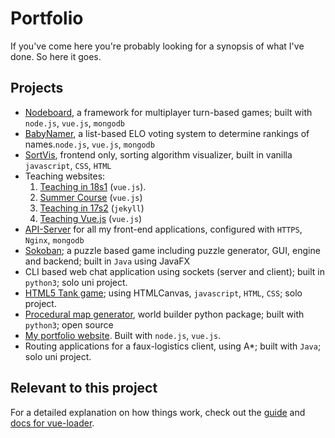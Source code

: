 # Portfolio

If you've come here you're probably looking for a synopsis of what I've done. So here it goes.

## Projects
* [Nodeboard](https://github.com/DarkPurple141/nodeboard), a framework for multiplayer turn-based games; built with `node.js`, `vue.js`, `mongodb`
* [BabyNamer](https://github.com/DarkPurple141/baby-names), a list-based ELO voting system to determine rankings of names.`node.js`, `vue.js`, `mongodb`
* [SortVis](https://github.com/DarkPurple141/sorting-algo-visualizer), frontend only, sorting algorithm visualizer, built in vanilla `javascript`, `CSS`, `HTML`
* Teaching websites:
   1. [Teaching in 18s1](https://github.com/DarkPurple141/teaching-18s1) (`vue.js`).
   2. [Summer Course]() (`vue.js`)
   3. [Teaching in 17s2]() (`jekyll`)
   4. [Teaching Vue.js](https://github.com/teaching-vue/vue-demo) (`vue.js`)
* [API-Server](https://github.com/DarkPurple141/database) for all my front-end applications, configured with `HTTPS`, `Nginx`, `mongodb`
* [Sokoban](https://github.com/DarkPurple141/sokoban); a puzzle based game including puzzle generator, GUI, engine and backend; built in `Java` using JavaFX
* CLI based web chat application using sockets (server and client); built in `python3`; solo uni project.
* [HTML5 Tank game](https://github.com/DarkPurple141/Tank-Hunter-2d); using HTMLCanvas, `javascript`, `HTML`, `CSS`; solo project.
* [Procedural map generator](https://github.com/DarkPurple141/Maps), world builder python package; built with `python3`; open source
* [My portfolio website](https://github.com/DarkPurple141/portfolio). Built with `node.js`, `vue.js`.
* Routing applications for a faux-logistics client, using A*; built with `Java`; solo uni project.

## Relevant to this project
For a detailed explanation on how things work, check out the [guide](http://vuejs-templates.github.io/webpack/) and [docs for vue-loader](http://vuejs.github.io/vue-loader).
